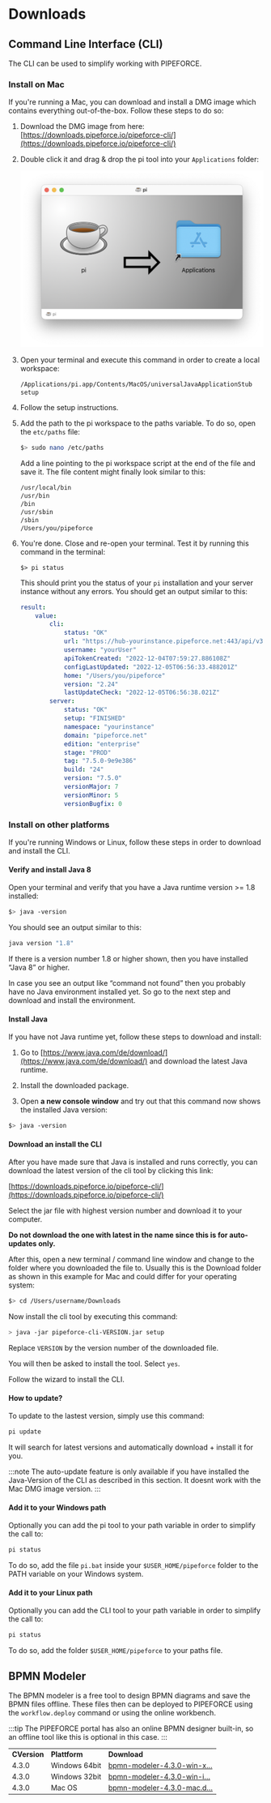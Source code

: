 # Downloads
## Command Line Interface (CLI)

The CLI can be used to simplify working with PIPEFORCE.

### Install on Mac

If you're running a Mac, you can download and install a DMG image which contains everything out-of-the-box. Follow these steps to do so:

1. Download the DMG image from here: [https://downloads.pipeforce.io/pipeforce-cli/](https://downloads.pipeforce.io/pipeforce-cli/)

2. Double click it and drag & drop the pi tool into your ``Applications`` folder:
   
    ![](img/install-pi-mac.png)
3. Open your terminal and execute this command in order to create a local workspace:  
    ```
    /Applications/pi.app/Contents/MacOS/universalJavaApplicationStub setup
    ```
4. Follow the setup instructions.
5. Add the path to the pi workspace to the paths variable. To do so, open the ``etc/paths`` file:

    ```bash
    $> sudo nano /etc/paths
    ```
    Add a line pointing to the pi workspace script at the end of the file and save it. The file content might finally look similar to this:
    ```
    /usr/local/bin
    /usr/bin
    /bin
    /usr/sbin
    /sbin
    /Users/you/pipeforce
    ```
6. You're done. Close and re-open your terminal. Test it by running this command in the terminal:

    ```
    $> pi status
    ```
    This should print you the status of your ``pi`` installation and your server instance without any errors. You should get an output similar to this:
    ```yaml
    result:
        value:
            cli:
                status: "OK"
                url: "https://hub-yourinstance.pipeforce.net:443/api/v3/"
                username: "yourUser"
                apiTokenCreated: "2022-12-04T07:59:27.886108Z"
                configLastUpdated: "2022-12-05T06:56:33.488201Z"
                home: "/Users/you/pipeforce"
                version: "2.24"
                lastUpdateCheck: "2022-12-05T06:56:38.021Z"
            server:
                status: "OK"
                setup: "FINISHED"
                namespace: "yourinstance"
                domain: "pipeforce.net"
                edition: "enterprise"
                stage: "PROD"
                tag: "7.5.0-9e9e386"
                build: "24"
                version: "7.5.0"
                versionMajor: 7
                versionMinor: 5
                versionBugfix: 0
      ```

### Install on other platforms

If you're running Windows or Linux, follow these steps in order to download and install the CLI.
#### Verify and install Java 8

Open your terminal and verify that you have a Java runtime version >= 1.8 installed:

```bash
$> java -version
```

You should see an output similar to this:

```bash
java version "1.8"
```

If there is a version number 1.8 or higher shown, then you have installed “Java 8” or higher.

In case you see an output like “command not found” then you probably have no Java environment installed yet. So go to the next step and download and install the environment.

#### Install Java

If you have not Java runtime yet, follow these steps to download and install:

1.  Go to [https://www.java.com/de/download/](https://www.java.com/de/download/) and download the latest Java runtime.
    
2.  Install the downloaded package.
    
3.  Open **a new console window** and try out that this command now shows the installed Java version:
    

```bash
$> java -version
```

#### Download an install the CLI

After you have made sure that Java is installed and runs correctly, you can download the latest version of the cli tool by clicking this link:

[https://downloads.pipeforce.io/pipeforce-cli/](https://downloads.pipeforce.io/pipeforce-cli/)

Select the jar file with highest version number and download it to your computer.

**Do not download the one with latest in the name since this is for auto-updates only.**

After this, open a new terminal / command line window and change to the folder where you downloaded the file to. Usually this is the Download folder as shown in this example for Mac and could differ for your operating system:

```bash
$> cd /Users/username/Downloads
```

Now install the cli tool by executing this command:

```bash
> java -jar pipeforce-cli-VERSION.jar setup
```

Replace `VERSION` by the version number of the downloaded file.

You will then be asked to install the tool. Select `yes`.

Follow the wizard to install the CLI.

#### How to update?

To update to the lastest version, simply use this command:

```bash
pi update
```

It will search for latest versions and automatically download + install it for you.

:::note
The auto-update feature is only available if you have installed the Java-Version of the CLI as described in this section.
It doesnt work with the Mac DMG image version.
:::

#### Add it to your Windows path

Optionally you can add the pi tool to your path variable in order to simplify the call to:

```bash
pi status
```

To do so, add the file `pi.bat` inside your `$USER_HOME/pipeforce` folder to the PATH variable on your Windows system.

#### Add it to your Linux path

Optionally you can add the CLI tool to your path variable in order to simplify the call to:

```bash
pi status
```

To do so, add the folder `$USER_HOME/pipeforce` to your paths file.

## BPMN Modeler

The BPMN modeler is a free tool to design BPMN diagrams and save the BPMN files offline. These files then can be deployed to PIPEFORCE using the `workflow.deploy` command or using the online workbench.

:::tip 
The PIPEFORCE portal has also an online BPMN designer built-in, so an offline tool like this is optional in this case.
:::

|     |     |     |
| --- | --- | --- |
| **CVersion** | **Plattform** | **Download** |
| 4.3.0 | Windows 64bit | [bpmn-modeler-4.3.0-win-x…](/wiki/spaces/DEVEX/pages/2151288972/Downloads?preview=%2F2151288972%2F2151288995%2Fbpmn-modeler-4.3.0-win-x64.zip) |
| 4.3.0 | Windows 32bit | [bpmn-modeler-4.3.0-win-i…](/wiki/spaces/DEVEX/pages/2151288972/Downloads?preview=%2F2151288972%2F2151288992%2Fbpmn-modeler-4.3.0-win-ia32.zip) |
| 4.3.0 | Mac OS | [bpmn-modeler-4.3.0-mac.d…](/wiki/spaces/DEVEX/pages/2151288972/Downloads?preview=%2F2151288972%2F2151288989%2Fbpmn-modeler-4.3.0-mac.dmg) |
